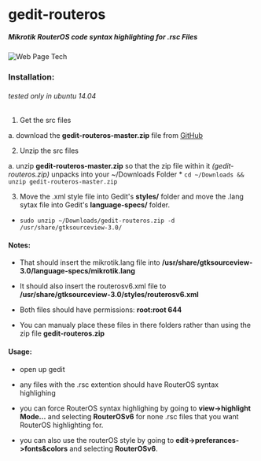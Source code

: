 # gedit-routeros
##### Mikrotik RouterOS code syntax highlighting for .rsc Files

![Web Page Tech](https://avatars3.githubusercontent.com/u/10645972?v=3&s=200)

### Installation:
###### tested only in ubuntu 14.04

1. Get the src files

  a. download the __gedit-routeros-master.zip__ file from [GitHub](https://github.com/webpagetech/gedit-routeros/archive/master.zip)

2. Unzip the src files

  a. unzip __gedit-routeros-master.zip__ so that the zip file within it _(gedit-routeros.zip)_ unpacks into your ~/Downloads Folder
    * `cd ~/Downloads && unzip gedit-routeros-master.zip`

<!--
3. Open a __root__ terminal

  a. open a terminal
    * `su root`
      * or
    * `sudo -s`
      * to gain root access


3. Copy __gedit-routeros.zip__ to Gedit's usr share folder
  * `sudo cp ~/Downloads/gedit-routeros.zip /usr/share/gtksourceview-3.0/`


5. cd to Gedit's usr share folder
  * `cd /usr/share/gtksourceview-3.0/`
-->

3. Move the .xml style file into Gedit's __styles/__  folder and move the .lang sytax file into Gedit's __language-specs/__ folder.
  * `sudo unzip ~/Downloads/gedit-routeros.zip -d /usr/share/gtksourceview-3.0/`


#### Notes:

* That should insert the mikrotik.lang file into __/usr/share/gtksourceview-3.0/language-specs/mikrotik.lang__

* It should also insert the routerosv6.xml file to __/usr/share/gtksourceview-3.0/styles/routerosv6.xml__

* Both files should have permissions: __root:root 644__

* You can manualy place these files in there folders rather than using the zip file __gedit-routeros.zip__

#### Usage:

* open up gedit

* any files with the .rsc extention should have RouterOS syntax highlighing

* you can force RouterOS syntax highlighing by going to __view->highlight Mode...__ and selecting __RouterOSv6__ for none .rsc files that you want RouterOS highlighting for.

* you can also use the routerOS style by going to __edit->preferances->fonts&colors__ and selecting __RouterOSv6__. 
